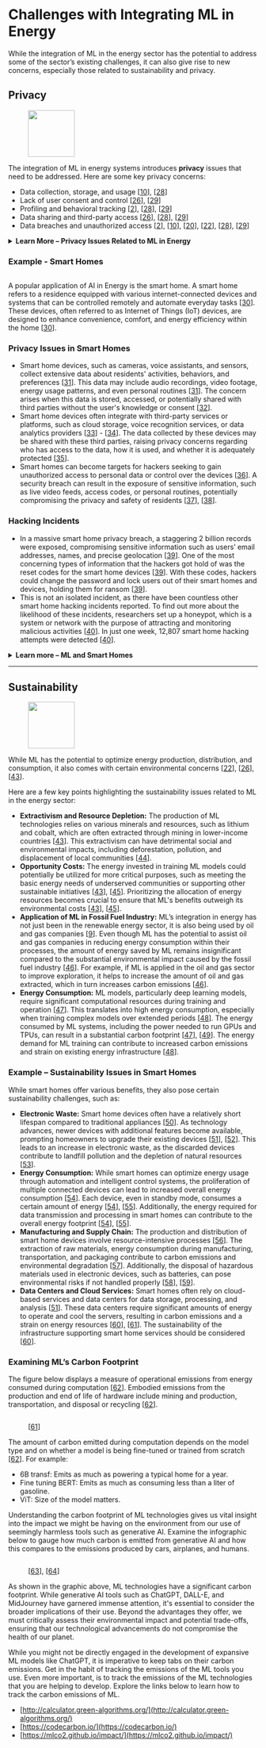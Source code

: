 # Challenges with Integrating ML in Energy

While the integration of ML in the energy sector has the potential to address some of the sector’s existing challenges, it can also give rise to new concerns, especially those related to sustainability and privacy.

## Privacy <a href="#toc781201810" id="toc781201810"></a>

<div align="left"><figure><img src="../.gitbook/assets/Picture7.png" alt="" width="94"><figcaption></figcaption></figure></div>

The integration of ML in energy systems introduces **privacy** issues that need to be addressed. Here are some key privacy concerns:

* Data collection, storage, and usage \[[10](https://www.sciencedirect.com/science/article/pii/S2405959523000644)], \[[28](https://dl.acm.org/doi/10.1145/3538637.3539636)]
* Lack of user consent and control \[[26](https://www.energyrev.org.uk/media/1985/energyrev_aiandethics_final_202207.pdf)], \[[29](https://www.sciencedirect.com/science/article/abs/pii/S1364032121002616)]
* Profiling and behavioral tracking \[[2](https://www.sciencedirect.com/science/article/abs/pii/S0959652621000548)], \[[28](https://dl.acm.org/doi/10.1145/3538637.3539636)], \[[29](https://www.sciencedirect.com/science/article/abs/pii/S1364032121002616)]
* Data sharing and third-party access \[[26](https://www.energyrev.org.uk/media/1985/energyrev_aiandethics_final_202207.pdf)], \[[28](https://dl.acm.org/doi/10.1145/3538637.3539636)], \[[29](https://www.sciencedirect.com/science/article/abs/pii/S1364032121002616)]
* Data breaches and unauthorized access \[[2](https://www.sciencedirect.com/science/article/abs/pii/S0959652621000548)], \[[10](https://www.sciencedirect.com/science/article/pii/S2405959523000644)], \[[20](https://www.mdpi.com/2673-2688/4/2/22)], \[[22](https://www.frontiersin.org/articles/10.3389/fenrg.2023.1071291/full)], \[[28](https://dl.acm.org/doi/10.1145/3538637.3539636)], \[[29](https://www.sciencedirect.com/science/article/abs/pii/S1364032121002616)]

<details>

<summary><strong>Learn More – Privacy Issues Related to ML in Energy</strong></summary>

* **Data Collection, Storage, and Usage:** ML in energy systems rely on collecting vast amounts of data from various sources, such as smart meters, sensors, and consumer behavior \[[28](https://dl.acm.org/doi/10.1145/3538637.3539636)]. This data may include personal and sensitive information about individuals' energy consumption patterns, daily routines, and location \[[10](https://www.sciencedirect.com/science/article/pii/S2405959523000644)]. The privacy challenge lies in how this data is collected, stored, and used, as it can reveal intimate details about individuals or businesses \[[10](https://www.sciencedirect.com/science/article/pii/S2405959523000644)].

- **Lack of User Consent and Control:** ML systems in energy may process personal data without obtaining explicit consent or providing individuals with sufficient control over their data \[[26](https://www.energyrev.org.uk/media/1985/energyrev_aiandethics_final_202207.pdf)], \[[29](https://www.sciencedirect.com/science/article/abs/pii/S1364032121002616)]. Users should have clear visibility into how their data is collected, stored, and utilized, along with the ability to grant or revoke consent for data processing \[[26](https://www.energyrev.org.uk/media/1985/energyrev_aiandethics_final_202207.pdf)].

* **Profiling and Behavioral Tracking:** ML models may analyze energy consumption patterns to create user profiles or track individual behavior \[[28](https://dl.acm.org/doi/10.1145/3538637.3539636)], \[[29](https://www.sciencedirect.com/science/article/abs/pii/S1364032121002616)]. This can lead to privacy concerns, as detailed profiling can reveal personal habits, preferences, and lifestyle patterns, which may be exploited or used for targeted advertising \[[2](https://www.sciencedirect.com/science/article/abs/pii/S0959652621000548)], \[[28](https://dl.acm.org/doi/10.1145/3538637.3539636)].

- **Data Sharing and Third-Party Access:** Energy systems often involve multiple stakeholders, including energy providers, government agencies, and third-party service providers \[[26](https://www.energyrev.org.uk/media/1985/energyrev_aiandethics_final_202207.pdf)]. Privacy risks arise when data is shared with these entities, as there is a potential for unauthorized or improper use of the data beyond its intended purpose \[[28](https://dl.acm.org/doi/10.1145/3538637.3539636)], \[[29](https://www.sciencedirect.com/science/article/abs/pii/S1364032121002616)].

* **Data Breaches and Unauthorized Access:** With the increased connectivity and real-time access to data in ML-driven energy systems, the risk of data breaches and unauthorized access becomes more significant \[[20](https://www.mdpi.com/2673-2688/4/2/22)], \[[22](https://www.frontiersin.org/articles/10.3389/fenrg.2023.1071291/full)], \[[29](https://www.sciencedirect.com/science/article/abs/pii/S1364032121002616)]. Malicious actors or hackers may attempt to gain access to the system, compromising the privacy of individuals and potentially manipulating energy usage data \[[2](https://www.sciencedirect.com/science/article/abs/pii/S0959652621000548)], \[[10](https://www.sciencedirect.com/science/article/pii/S2405959523000644)], \[[28](https://dl.acm.org/doi/10.1145/3538637.3539636)].

&#x20;

</details>

### **Example - Smart Homes**

<figure><img src="../.gitbook/assets/Picture8.jpg" alt=""><figcaption></figcaption></figure>

A popular application of AI in Energy is the smart home. A smart home refers to a residence equipped with various internet-connected devices and systems that can be controlled remotely and automate everyday tasks \[[30](https://www.sciencedirect.com/science/article/abs/pii/S2542660522001172)]. These devices, often referred to as Internet of Things (IoT) devices, are designed to enhance convenience, comfort, and energy efficiency within the home \[[30](https://www.sciencedirect.com/science/article/abs/pii/S2542660522001172)].

### **Privacy Issues in Smart Homes**

* Smart home devices, such as cameras, voice assistants, and sensors, collect extensive data about residents' activities, behaviors, and preferences \[[31](https://www.sciencedirect.com/science/article/pii/S0747563223001218)]. This data may include audio recordings, video footage, energy usage patterns, and even personal routines \[[31](https://www.sciencedirect.com/science/article/pii/S0747563223001218)]. The concern arises when this data is stored, accessed, or potentially shared with third parties without the user's knowledge or consent \[[32](https://ieeexplore.ieee.org/document/6406331)].
* Smart home devices often integrate with third-party services or platforms, such as cloud storage, voice recognition services, or data analytics providers \[[33](https://www.researchgate.net/publication/344929727_Towards_Secure_and_Privacy-Preserving_IoT_Enabled_Smart_Home_Architecture_and_Experimental_Study)] - \[[34](https://www.mdpi.com/2078-2489/7/3/44)]. The data collected by these devices may be shared with these third parties, raising privacy concerns regarding who has access to the data, how it is used, and whether it is adequately protected \[[35](https://dl.acm.org/doi/10.1145/3139937.3139948)].
* Smart homes can become targets for hackers seeking to gain unauthorized access to personal data or control over the devices \[[36](https://www.researchgate.net/publication/331133954_Internet_of_Things_IoT_of_Smart_Home_Privacy_and_Security)]. A security breach can result in the exposure of sensitive information, such as live video feeds, access codes, or personal routines, potentially compromising the privacy and safety of residents \[[37](https://arxiv.org/abs/1705.06805)], \[[38](https://www.semanticscholar.org/paper/Security-and-Privacy-Consideration-for-Internet-of-Desai-Upadhyay/dd05e2c2060dd1181bb4de45c09b43c6680173da)].

### **Hacking Incidents**&#x20;

* In a massive smart home privacy breach, a staggering 2 billion records were exposed, compromising sensitive information such as users’ email addresses, names, and precise geolocation \[[39](https://www.forbes.com/sites/daveywinder/2019/07/02/confirmed-2-billion-records-exposed-in-massive-smart-home-device-breach/)]. One of the most concerning types of information that the hackers got hold of was the reset codes for the smart home devices \[[39](https://www.forbes.com/sites/daveywinder/2019/07/02/confirmed-2-billion-records-exposed-in-massive-smart-home-device-breach/)]. With these codes, hackers could change the password and lock users out of their smart homes and devices, holding them for ransom \[[39](https://www.forbes.com/sites/daveywinder/2019/07/02/confirmed-2-billion-records-exposed-in-massive-smart-home-device-breach/)].
* This is not an isolated incident, as there have been countless other smart home hacking incidents reported. To find out more about the likelihood of these incidents, researchers set up a honeypot, which is a system or network with the purpose of attracting and monitoring malicious activities \[[40](https://www.mynewsdesk.com/nccgroup/news/honeypot-research-reveals-the-connected-life-might-not-be-so-sweet-430634)]. In just one week, 12,807 smart home hacking attempts were detected \[[40](https://www.mynewsdesk.com/nccgroup/news/honeypot-research-reveals-the-connected-life-might-not-be-so-sweet-430634)].

<details>

<summary><strong>Learn more – ML and Smart Homes</strong></summary>

ML plays a crucial role in the functioning of a smart home by enabling it to learn and adapt to the preferences and behavior of its occupants \[[41](https://www.smartdatacollective.com/how-machine-learning-is-used-in-smart-home-automation/)]. ML models can optimize energy usage by considering factors such as weather conditions, time of day, and occupant behavior \[[30](https://www.sciencedirect.com/science/article/abs/pii/S2542660522001172)]. For example, a ML-powered smart thermostat can learn the occupants' preferences and adjust temperature settings accordingly to minimize energy consumption while maintaining comfort \[[42](https://www.e3s-conferences.org/articles/e3sconf/abs/2023/24/e3sconf_icseret2023_02002/e3sconf_icseret2023_02002.html)]. Similarly, ML can optimize lighting by automatically adjusting brightness levels or turning off lights in unoccupied areas \[[42](https://www.e3s-conferences.org/articles/e3sconf/abs/2023/24/e3sconf_icseret2023_02002/e3sconf_icseret2023_02002.html)].

</details>

***

## Sustainability <a href="#toc591460105" id="toc591460105"></a>

<div align="left"><figure><img src="../.gitbook/assets/Picture9.png" alt="" width="94"><figcaption></figcaption></figure></div>

While ML has the potential to optimize energy production, distribution, and consumption, it also comes with certain environmental concerns \[[22](https://www.frontiersin.org/articles/10.3389/fenrg.2023.1071291/full)], \[[26](https://www.energyrev.org.uk/media/1985/energyrev_aiandethics_final_202207.pdf)], \[[43](https://ieeexplore.ieee.org/document/9883030)].

Here are a few key points highlighting the sustainability issues related to ML in the energy sector:

* **Extractivism and Resource Depletion:** The production of ML technologies relies on various minerals and resources, such as lithium and cobalt, which are often extracted through mining in lower-income countries \[[43](https://ieeexplore.ieee.org/document/9883030)]. This extractivism can have detrimental social and environmental impacts, including deforestation, pollution, and displacement of local communities \[[44](https://www.theguardian.com/world/2021/jan/14/carbon-neutrality-is-a-fairy-tale-how-the-race-for-renewables-is-burning-europes-forests)].
* **Opportunity Costs:** The energy invested in training ML models could potentially be utilized for more critical purposes, such as meeting the basic energy needs of underserved communities or supporting other sustainable initiatives \[[43](https://ieeexplore.ieee.org/document/9883030)], \[[45](https://dl.acm.org/doi/10.1145/3442188.3445922)]. Prioritizing the allocation of energy resources becomes crucial to ensure that ML's benefits outweigh its environmental costs \[[43](https://ieeexplore.ieee.org/document/9883030)], \[[45](https://dl.acm.org/doi/10.1145/3442188.3445922)].
* **Application of ML in Fossil Fuel Industry:** ML’s integration in energy has not just been in the renewable energy sector, it is also being used by oil and gas companies \[[9](https://pixelplex.io/blog/ai-energy-industry/)]. Even though ML has the potential to assist oil and gas companies in reducing energy consumption within their processes, the amount of energy saved by ML remains insignificant compared to the substantial environmental impact caused by the fossil fuel industry \[[46](https://ideas.repec.org/a/nat/natcli/v12y2022i6d10.1038_s41558-022-01377-7.html)]. For example, if ML is applied in the oil and gas sector to improve exploration, it helps to increase the amount of oil and gas extracted, which in turn increases carbon emissions \[[46](https://ideas.repec.org/a/nat/natcli/v12y2022i6d10.1038_s41558-022-01377-7.html)].
* **Energy Consumption:** ML models, particularly deep learning models, require significant computational resources during training and operation \[[47](https://futurium.ec.europa.eu/en/european-ai-alliance/blog/sustainable-artificial-intelligence-energy-sector?language=es)]. This translates into high energy consumption, especially when training complex models over extended periods \[[48](https://arxiv.org/abs/2212.11738)]. The energy consumed by ML systems, including the power needed to run GPUs and TPUs, can result in a substantial carbon footprint \[[47](https://futurium.ec.europa.eu/en/european-ai-alliance/blog/sustainable-artificial-intelligence-energy-sector?language=es)], \[[49](https://www.techtarget.com/searchenterpriseai/feature/AI-and-climate-change-The-mixed-impact-of-machine-learning)]. The energy demand for ML training can contribute to increased carbon emissions and strain on existing energy infrastructure \[[48](https://arxiv.org/abs/2212.11738)].

### &#x20;**Example – Sustainability Issues in Smart Homes**

While smart homes offer various benefits, they also pose certain sustainability challenges, such as:

* **Electronic Waste:** Smart home devices often have a relatively short lifespan compared to traditional appliances \[[50](https://www.bitdefender.com/blog/hotforsecurity/smart-household-appliance-might-short-lifespan/)]. As technology advances, newer devices with additional features become available, prompting homeowners to upgrade their existing devices \[[51](https://www.researchgate.net/publication/343436758_Towards_Longevity_of_Smart_Home_Systems)], \[[52](https://nymag.com/intelligencer/smarthome/very-happy-article-about-smart-homes-waste-and-obsolescence.html)]. This leads to an increase in electronic waste, as the discarded devices contribute to landfill pollution and the depletion of natural resources \[[53](https://pirg.org/articles/bricked-house-how-obsolescence-looms-over-our-smart-home-devices/)].
* **Energy Consumption:** While smart homes can optimize energy usage through automation and intelligent control systems, the proliferation of multiple connected devices can lead to increased overall energy consumption \[[54](https://www.ijert.org/the-impact-of-smart-homes-on-energy-consumptions-a-survey)]. Each device, even in standby mode, consumes a certain amount of energy \[[54](https://www.ijert.org/the-impact-of-smart-homes-on-energy-consumptions-a-survey)], \[[55](https://www.the-ambient.com/features/smart-home-energy-use-costs-bills-2778)]. Additionally, the energy required for data transmission and processing in smart homes can contribute to the overall energy footprint \[[54](https://www.ijert.org/the-impact-of-smart-homes-on-energy-consumptions-a-survey)], \[[55](https://www.the-ambient.com/features/smart-home-energy-use-costs-bills-2778)].
* **Manufacturing and Supply Chain:** The production and distribution of smart home devices involve resource-intensive processes \[[56](https://www.sciencedirect.com/science/article/pii/S030142151630711X)]. The extraction of raw materials, energy consumption during manufacturing, transportation, and packaging contribute to carbon emissions and environmental degradation \[[57](https://www.annualreviews.org/doi/10.1146/annurev-environ-021512-110549)]. Additionally, the disposal of hazardous materials used in electronic devices, such as batteries, can pose environmental risks if not handled properly \[[58](https://www.itworldcanada.com/article/e-waste-techs-big-dirty-secret/481142)], \[[59](https://www.zdnet.com/article/our-old-devices-are-creating-a-mountain-of-e-waste-and-its-getting-a-lot-bigger/)].
* **Data Centers and Cloud Services:** Smart homes often rely on cloud-based services and data centers for data storage, processing, and analysis \[[51](https://www.researchgate.net/publication/343436758_Towards_Longevity_of_Smart_Home_Systems)]. These data centers require significant amounts of energy to operate and cool the servers, resulting in carbon emissions and a strain on energy resources \[[60](https://www.datacenterknowledge.com/industry-perspectives/data-center-costs-driving-force-energy-efficiency-part-1)], \[[61](https://www.grcooling.com/blog/the-effects-of-data-centers-on-the-environment/)]. The sustainability of the infrastructure supporting smart home services should be considered \[[60](https://www.datacenterknowledge.com/industry-perspectives/data-center-costs-driving-force-energy-efficiency-part-1)].

### **Examining ML’s Carbon Footprint**

The figure below displays a measure of operational emissions from energy consumed during computation \[[62](https://arxiv.org/abs/2206.05229)]. Embodied emissions from the production and end of life of hardware include mining and production, transportation, and disposal or recycling \[[62](https://arxiv.org/abs/2206.05229)].

<figure><img src="../.gitbook/assets/Picture10.png" alt=""><figcaption><p>[<a href="https://www.grcooling.com/blog/the-effects-of-data-centers-on-the-environment/">61</a>]</p></figcaption></figure>

The amount of carbon emitted during computation depends on the model type and on whether a model is being fine-tuned or trained from scratch \[[62](https://arxiv.org/abs/2206.05229)]. For example: &#x20;

* 6B transf: Emits as much as powering a typical home for a year.
* Fine tuning BERT: Emits as much as consuming less than a liter of gasoline.
* ViT: Size of the model matters.

Understanding the carbon footprint of ML technologies gives us vital insight into the impact we might be having on the environment from our use of seemingly harmless tools such as generative AI. Examine the infographic below to gauge how much carbon is emitted from generative AI and how this compares to the emissions produced by cars, airplanes, and humans.

<figure><img src="../.gitbook/assets/Picture11.png" alt=""><figcaption><p>[<a href="https://www.researchgate.net/publication/342540121_Energy_and_Policy_Considerations_for_Modern_Deep_Learning_Research">63</a>], [<a href="https://www.technologyreview.com/2019/06/06/239031/training-a-single-ai-model-can-emit-as-much-carbon-as-five-cars-in-their-lifetimes/">64</a>]</p></figcaption></figure>

&#x20;As shown in the graphic above, ML technologies have a significant carbon footprint. While generative AI tools such as ChatGPT, DALL-E, and MidJourney have garnered immense attention, it's essential to consider the broader implications of their use. Beyond the advantages they offer, we must critically assess their environmental impact and potential trade-offs, ensuring that our technological advancements do not compromise the health of our planet.

While you might not be directly engaged in the development of expansive ML models like ChatGPT, it is imperative to keep tabs on their carbon emissions. Get in the habit of tracking the emissions of the ML tools you use. Even more important, is to track the emissions of the ML technologies that you are helping to develop. Explore the links below to learn how to track the carbon emissions of ML.

* [http://calculator.green-algorithms.org/](http://calculator.green-algorithms.org/)
* [https://codecarbon.io/](https://codecarbon.io/)
* [https://mlco2.github.io/impact/](https://mlco2.github.io/impact/)
